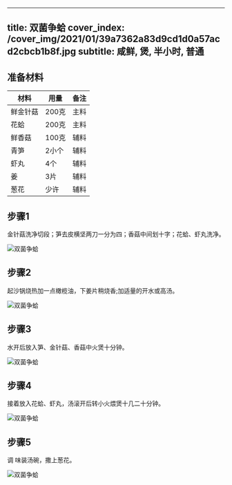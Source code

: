 
---
title: 双菌争蛤
cover_index: /cover_img/2021/01/39a7362a83d9cd1d0a57acd2cbcb1b8f.jpg
subtitle: 咸鲜, 煲, 半小时, 普通
---

## 准备材料

| 材料     | 用量 | 备注|
| ------- | ----- | --- |
| 鲜金针菇 | 200克| 主料 |
| 花蛤 | 200克| 主料 |
| 鲜香菇 | 100克| 辅料 |
| 青笋 | 2小个| 辅料 |
| 虾丸 | 4个| 辅料 |
| 姜 | 3片| 辅料 |
| 葱花 | 少许| 辅料 |

## 步骤1

金针菇洗净切段；笋去皮横坚两刀一分为四；香菇中间划十字；花蛤、虾丸洗净。

![双菌争蛤](https://i8.meishichina.com/attachment/recipe/201010/201010151644422.JPG?x-oss-process=style/p320) 

## 步骤2

起沙锅烧热加一点橄榄油，下姜片稍烧香;加适量的开水或高汤。

![双菌争蛤](https://i8.meishichina.com/attachment/recipe/201010/201010151647500.JPG?x-oss-process=style/p320) 

## 步骤3

水开后放入笋、金针菇、香菇中火煲十分钟。

![双菌争蛤](https://i8.meishichina.com/attachment/recipe/201010/201010151703383.JPG?x-oss-process=style/p320) 

## 步骤4

接着放入花蛤、虾丸，汤滚开后转小火煨煲十几二十分钟。

![双菌争蛤](https://i8.meishichina.com/attachment/recipe/201010/201010151707115.JPG?x-oss-process=style/p320) 

## 步骤5

调 味装汤碗，撒上葱花。

![双菌争蛤](https://i8.meishichina.com/attachment/recipe/201010/201010151709085.JPG?x-oss-process=style/p320) 

